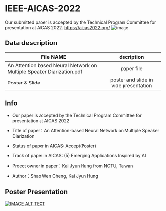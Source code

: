 # IEEE-AICAS-2022
Our submitted paper is accepted by the Technical Program Committee for presentation at AICAS 2022. https://aicas2022.org/
![image](https://github.com/Shoawen0213/IEEE-AICAS-2022/blob/main/AICAS%202022.JPG=100x100)
## Data description
| File NAME                                                             | decription                            |
| ----------------------------------------------------------------------|:-------------------------------------:|
| An Attention based Neural Network on Multiple Speaker Diarization.pdf | paper file                            |
| Poster & Slide                                                        | poster and slide in vide presentation |


## Info
- Our paper is accepted by the Technical Program Committee for presentation at AICAS 2022

- Title of paper：An Attention-based Neural Network on Multiple Speaker Diarization
- Status of paper in AICAS: Accept(Poster)
- Track of paper in AICAS: (5) Emerging Applications Inspired by AI
- Proect owner in paper：Kai Jyun Hung from NCTU, Taiwan
- Author：Shao Wen Cheng, Kai Jyun Hung

## Poster Presentation
[![IMAGE ALT TEXT](http://img.youtube.com/vi/tNQejU47asc/0.jpg)](https://youtu.be/tNQejU47asc "[AICAS 2022] An Attention­based Neural Network on Multiple Speaker Diarization")
